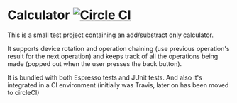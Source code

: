 # Calculator [![Circle CI](https://circleci.com/gh/xlagunas/Calculator/tree/master.svg?style=svg)](https://circleci.com/gh/xlagunas/Calculator/tree/master)

This is a small test project containing an add/substract only calculator.

It supports device rotation and operation chaining (use previous operation's result for the next operation) 
and keeps track of all the operations being made (popped out when the user presses the back button). 

It is bundled with both Espresso tests and JUnit tests.
And also it's integrated in a CI environment (initially was Travis, later on has been moved to circleCI)



